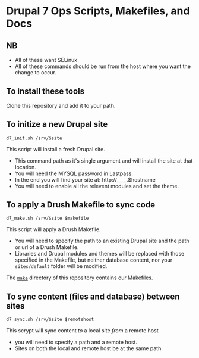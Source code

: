 # Drupal 7 Ops Scripts, Makefiles, and Docs

## NB
* All of these want SELinux
* All of these commands should be run from the host where you want the change to occur.


## To install these tools

Clone this repository and add it to your path. 


## To initize a new Drupal site

```
d7_init.sh /srv/$site
```

This script will install a fresh Drupal site.
* This command path as it's single argument and will install the site at that location. 
* You will need the MYSQL password in Lastpass.
* In the end you will find your site at: http://____.$hostname
* You will need to enable all the relevent modules and set the theme.

## To apply a Drush Makefile to sync code

```
d7_make.sh /srv/$site $makefile
```
This script will apply a Drush Makefile.
* You will need to specify the path to an existing Drupal site and the path or url of a Drush Makefile.
* Libraries and Drupal modules and themes will be replaced with those specified in the Makefile, but neither database content, nor your `sites/default` folder will be modified.

The [`make`](./make) directory of this repository contains our Makefiles. 




## To sync content (files and database) between sites

```
d7_sync.sh /srv/$site $remotehost
```

This scrypt will sync content *to* a local site *from* a remote host
* you will need to specify a path and a remote host. 
* Sites on both the local and remote host be at the same path. 



